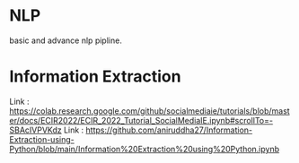 # NLP
basic and advance nlp pipline.
# Information Extraction 
Link : https://colab.research.google.com/github/socialmediaie/tutorials/blob/master/docs/ECIR2022/ECIR_2022_Tutorial_SocialMediaIE.ipynb#scrollTo=-SBAcIVPVKdz
Link : https://github.com/aniruddha27/Information-Extraction-using-Python/blob/main/Information%20Extraction%20using%20Python.ipynb
